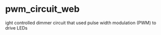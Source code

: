 # pwm_circuit_web
ight controlled dimmer circuit that used pulse width modulation (PWM) to drive LEDs
